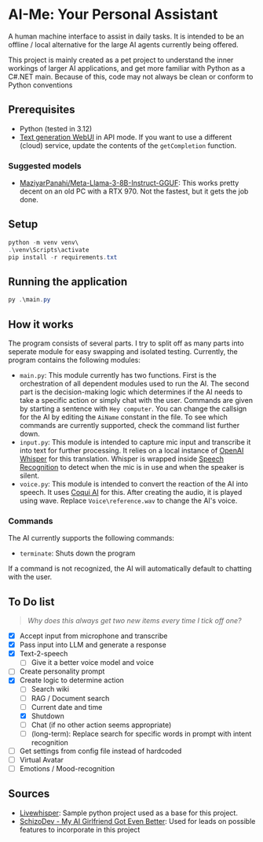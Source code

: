 # AI-Me: Your Personal Assistant
A human machine interface to assist in daily tasks. It is intended to be an offline / local alternative for the large AI agents currently being offered.

This project is mainly created as a pet project to understand the inner workings of larger AI applications, and get more familiar with Python as a C#.NET main. Because of this, code may not always be clean or conform to Python conventions

## Prerequisites
- Python (tested in 3.12)
- [Text generation WebUI](https://github.com/oobabooga/text-generation-webui/) in API mode. If you want to use a different (cloud) service, update the contents of the `getCompletion` function.

### Suggested models
- [MaziyarPanahi/Meta-Llama-3-8B-Instruct-GGUF](https://huggingface.co/MaziyarPanahi/Meta-Llama-3-8B-Instruct-GGUF): This works pretty decent on an old PC with a RTX 970. Not the fastest, but it gets the job done.

## Setup
```powershell
python -m venv venv\
.\venv\Scripts\activate
pip install -r requirements.txt
```

## Running the application
```powershell
py .\main.py
```

## How it works
The program consists of several parts. I try to split off as many parts into seperate module for easy swapping and isolated testing. Currently, the program contains the following modules:

- `main.py`: This module currently has two functions. First is the orchestration of all dependent modules used to run the AI. The second part is the decision-making logic which determines if the AI needs to take a specific action or simply chat with the user. Commands are given by starting a sentence with `Hey computer`. You can change the callsign for the AI by editing the `AiName` constant in the file. To see which commands are currently supported, check the command list further down.
- `input.py`: This module is intended to capture mic input and transcribe it into text for further processing. It relies on a local instance of [OpenAI Whisper](https://github.com/openai/whisper) for this translation. Whisper is wrapped inside [Speech Recognition](https://github.com/Uberi/speech_recognition/) to detect when the mic is in use and when the speaker is silent.
- `voice.py`: This module is intended to convert the reaction of the AI into speech. It uses [Coqui AI](https://github.com/idiap/coqui-ai-TTS) for this. After creating the audio, it is played using wave. Replace `Voice\reference.wav` to change the AI's voice.

### Commands
The AI currently supports the following commands:
- `terminate`: Shuts down the program

If a command is not recognized, the AI will automatically default to chatting with the user.

## To Do list
>*Why does this always get two new items every time I tick off one?*
- [x] Accept input from microphone and transcribe
- [x] Pass input into LLM and generate a response
- [x] Text-2-speech
  - [ ] Give it a better voice model and voice
- [ ] Create personality prompt
- [x] Create logic to determine action
  - [ ] Search wiki
  - [ ] RAG / Document search
  - [ ] Current date and time
  - [x] Shutdown
  - [ ] Chat (if no other action seems appropriate)
  - [ ] (long-term): Replace search for specific words in prompt with intent recognition
- [ ] Get settings from config file instead of hardcoded
- [ ] Virtual Avatar
- [ ] Emotions / Mood-recognition

## Sources
- [Livewhisper](https://github.com/Nikorasu/LiveWhisper): Sample python project used as a base for this project.
- [SchizoDev - My AI Girlfriend Got Even Better](https://www.youtube.com/watch?v=g0KMPpakuJc&ab_channel=SchizoDev): Used for leads on possible features to incorporate in this project